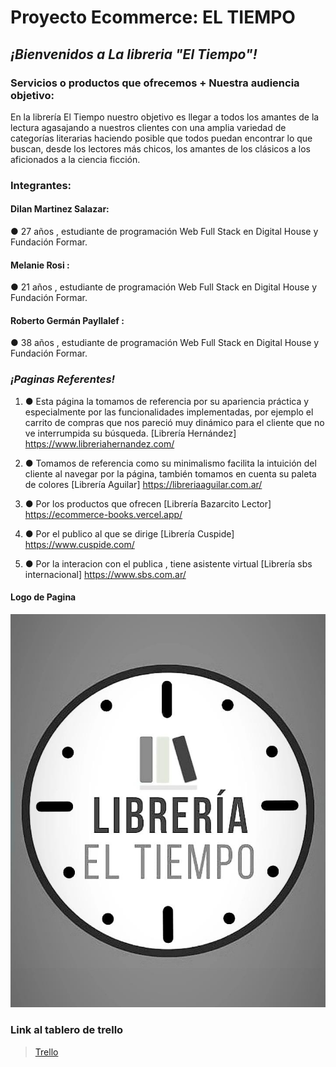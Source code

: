 
# Proyecto Ecommerce: EL TIEMPO

## *¡Bienvenidos a La libreria "El Tiempo"!*

### Servicios o productos que ofrecemos + Nuestra audiencia objetivo:

En la librería El Tiempo nuestro objetivo es llegar a todos los amantes de la lectura agasajando a nuestros clientes con una amplia variedad de categorías literarias haciendo posible que todos puedan encontrar lo que buscan, desde los lectores más chicos, los amantes de los clásicos a los aficionados a la ciencia ficción.

### Integrantes:

#### Dilan Martinez Salazar:

 ● 27 años , estudiante de programación Web Full Stack en Digital House y Fundación Formar.

 #### Melanie Rosi :

 ● 21 años , estudiante de programación Web Full Stack en Digital House y Fundación Formar.

 #### Roberto Germán Payllalef :

 ● 38 años , estudiante de programación Web Full Stack en Digital House y Fundación Formar.


### ***¡Paginas Referentes!***  
1.   ● Esta página la tomamos de referencia por su apariencia práctica y especialmente por las funcionalidades implementadas, por ejemplo el carrito de compras que nos pareció muy dinámico para el cliente que no ve interrumpida su búsqueda. [Librería Hernández]  https://www.libreriahernandez.com/

2.   ● Tomamos de referencia como su minimalismo facilita la intuición del cliente al navegar por la página, también tomamos en cuenta su paleta de colores [Librería Aguilar]  https://libreriaaguilar.com.ar/

3.   ● Por los productos que ofrecen [Librería Bazarcito Lector] https://ecommerce-books.vercel.app/

4.   ● Por el publico al  que se dirige [Librería Cuspide] https://www.cuspide.com/

5.   ● Por la interacion con el publica , tiene asistente virtual  [Librería sbs internacional] https://www.sbs.com.ar/
 
 <div id="logo">

#### Logo de Pagina
![Logo](/Extras/libreriaeltiempo.jpg)

### Link al tablero de trello 

>[Trello](https://trello.com/b/VkYKSK8o/grupo5)
